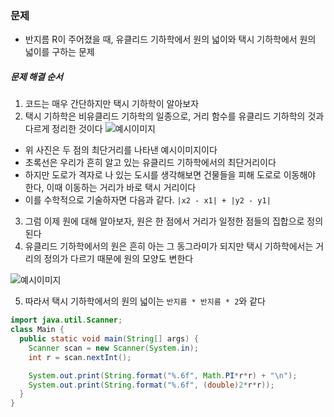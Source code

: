### 문제
* 반지름 R이 주어졌을 때, 유클리드 기하학에서 원의 넓이와 택시 기하학에서 원의 넓이를 구하는 문제

##### 문제 해결 순서
1. 코드는 매우 간단하지만 택시 기하학이 알아보자
2. 택시 기하학은 비유클리드 기하학의 일종으로, 거리 함수를 유클리드 기하학의 것과 다르게 정리한 것이다
![예시이미지](https://image.librewiki.net/thumb/0/08/Manhattan_distance.svg/300px-Manhattan_distance.svg.png)

- 위 사진은 두 점의 최단거리를 나타낸 예시이미지이다
- 초록선은 우리가 흔히 알고 있는 유클리드 기하학에서의 최단거리이다
- 하지만 도로가 격자로 나 있는 도시를 생각해보면 건물들을 피해 도로로 이동해야 한다, 이때 이동하는 거리가 바로 택시 거리이다
- 이를 수학적으로 기술하자면 다음과 같다. `|x2 - x1| + |y2 - y1|`

3. 그럼 이제 원에 대해 알아보자, 원은 한 점에서 거리가 일정한 점들의 집합으로 정의된다
4. 유클리드 기하학에서의 원은 흔히 아는 그 동그라미가 되지만 택시 기하학에서는 거리의 정의가 다르기 때문에 원의 모양도 변한다

![예시이미지](https://image.librewiki.net/2/29/%ED%83%9D%EC%8B%9C%EC%9B%90.png)

5. 따라서 택시 기하학에서의 원의 넓이는 `반지름 * 반지름 * 2`와 같다

```java
import java.util.Scanner;
class Main {
  public static void main(String[] args) {
    Scanner scan = new Scanner(System.in);
    int r = scan.nextInt();

    System.out.print(String.format("%.6f", Math.PI*r*r) + "\n");
    System.out.print(String.format("%.6f", (double)2*r*r));
  }
}
```
